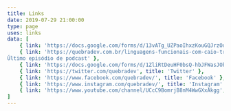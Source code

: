 ```yaml
---
title: Links
date: 2019-07-29 21:00:00
type: page
uses: links
data: [
    { link: 'https://docs.google.com/forms/d/13vATg_UZPaoIhxzKouGQJrzOd5ftsZHX09OUFuWNayA/', title: 'Inscrição sorteio LINUXtips' },
    { link: 'https://quebradev.com.br/linguagens-funcionais-com-caio-trindade/', title: '
Último episódio de podcast' },
    { link: 'https://docs.google.com/forms/d/1ZliRtDeuHF0bsQ-hbJFWasJObRXFTlBGR5qpjLeMpog', title: 'Sugestão de Temas' },
    { link: 'https://twitter.com/quebradev', title: 'Twitter' },
    { link: 'https://www.facebook.com/quebradev/', title: 'Facebook' },
    { link: 'https://www.instagram.com/quebradev/', title: 'Instagram' },
    { link: 'https://www.youtube.com/channel/UCcC9BomrjB8nM4WwGXxAkgg', title: 'YouTube' }
]
---
```

